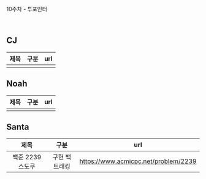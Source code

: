 10주차 - 투포인터

</br>

## CJ

|제목|구분|url|
|:------:|:---:|:---:|
||||


## Noah

| 제목 | 구분 | url |
|:------:|:---:|:---:|
||||


## Santa

|제목|구분|url|
|:------:|:---:|:---:|
|백준 2239 스도쿠 |구현 백트래킹|https://www.acmicpc.net/problem/2239|
